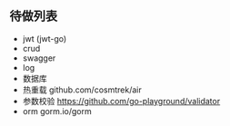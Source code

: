 ## 待做列表
- jwt (jwt-go)
- crud
- swagger
- log
- 数据库
- 热重载 github.com/cosmtrek/air
- 参数校验 https://github.com/go-playground/validator
- orm gorm.io/gorm